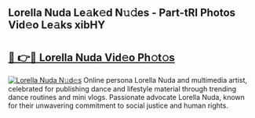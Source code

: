 ## Lorella Nuda Le𝚊k𝚎d N𝚞𝚍es - Part-tRI Photos Vid𝚎o Le𝚊ks xibHY

# <h2><a href="http://fbdcqf6.evod.top/?m=Lorella+Nuda">🔗 👉🔴 Lorella Nuda Vid𝚎o Ph𝚘t𝚘s</a></h2>

[![Lorella Nuda N𝚞d𝚎s](https://i.imgur.com/8V9OHl7.gif)](http://fbdcqf6.evod.top/?m=Lorella+Nuda)
Online persona Lorella Nuda and multimedia artist, celebrated for publishing dance and lifestyle material through trending dance routines and mini vlogs. Passionate advocate Lorella Nuda, known for their unwavering commitment to social justice and human rights. 
